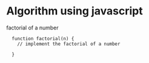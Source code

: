 # Algorithm using javascript

factorial of a number

```
  function factorial(n) {
    // implement the factorial of a number

  }
```
